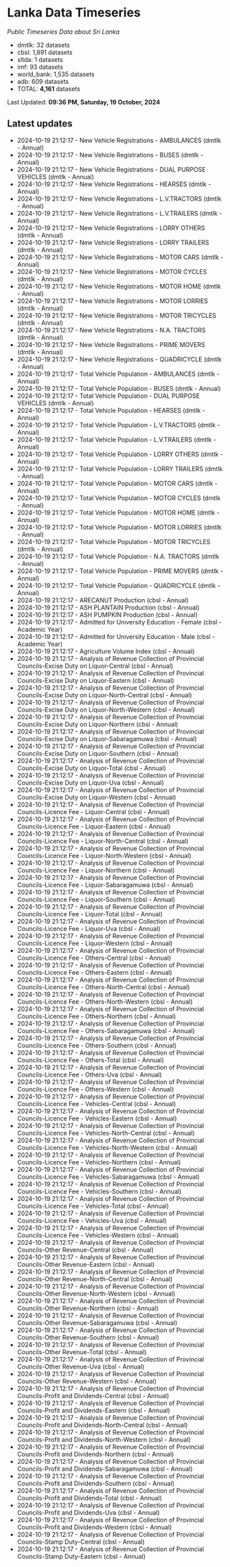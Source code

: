 # Lanka Data Timeseries
*Public Timeseries Data about Sri Lanka*

* dmtlk: 32 datasets
* cbsl: 1,891 datasets
* sltda: 1 datasets
* imf: 93 datasets
* world_bank: 1,535 datasets
* adb: 609 datasets
* TOTAL: **4,161** datasets

Last Updated: **09:36 PM, Saturday, 19 October, 2024**

## Latest updates

* 2024-10-19 21:12:17 - New Vehicle Registrations - AMBULANCES (dmtlk - Annual)
* 2024-10-19 21:12:17 - New Vehicle Registrations - BUSES (dmtlk - Annual)
* 2024-10-19 21:12:17 - New Vehicle Registrations - DUAL PURPOSE VEHICLES (dmtlk - Annual)
* 2024-10-19 21:12:17 - New Vehicle Registrations - HEARSES (dmtlk - Annual)
* 2024-10-19 21:12:17 - New Vehicle Registrations - L.V.TRACTORS (dmtlk - Annual)
* 2024-10-19 21:12:17 - New Vehicle Registrations - L.V.TRAILERS (dmtlk - Annual)
* 2024-10-19 21:12:17 - New Vehicle Registrations - LORRY OTHERS (dmtlk - Annual)
* 2024-10-19 21:12:17 - New Vehicle Registrations - LORRY TRAILERS (dmtlk - Annual)
* 2024-10-19 21:12:17 - New Vehicle Registrations - MOTOR CARS (dmtlk - Annual)
* 2024-10-19 21:12:17 - New Vehicle Registrations - MOTOR CYCLES (dmtlk - Annual)
* 2024-10-19 21:12:17 - New Vehicle Registrations - MOTOR HOME (dmtlk - Annual)
* 2024-10-19 21:12:17 - New Vehicle Registrations - MOTOR LORRIES (dmtlk - Annual)
* 2024-10-19 21:12:17 - New Vehicle Registrations - MOTOR TRICYCLES (dmtlk - Annual)
* 2024-10-19 21:12:17 - New Vehicle Registrations - N.A. TRACTORS (dmtlk - Annual)
* 2024-10-19 21:12:17 - New Vehicle Registrations - PRIME MOVERS (dmtlk - Annual)
* 2024-10-19 21:12:17 - New Vehicle Registrations - QUADRICYCLE (dmtlk - Annual)
* 2024-10-19 21:12:17 - Total Vehicle Population - AMBULANCES (dmtlk - Annual)
* 2024-10-19 21:12:17 - Total Vehicle Population - BUSES (dmtlk - Annual)
* 2024-10-19 21:12:17 - Total Vehicle Population - DUAL PURPOSE VEHICLES (dmtlk - Annual)
* 2024-10-19 21:12:17 - Total Vehicle Population - HEARSES (dmtlk - Annual)
* 2024-10-19 21:12:17 - Total Vehicle Population - L.V.TRACTORS (dmtlk - Annual)
* 2024-10-19 21:12:17 - Total Vehicle Population - L.V.TRAILERS (dmtlk - Annual)
* 2024-10-19 21:12:17 - Total Vehicle Population - LORRY OTHERS (dmtlk - Annual)
* 2024-10-19 21:12:17 - Total Vehicle Population - LORRY TRAILERS (dmtlk - Annual)
* 2024-10-19 21:12:17 - Total Vehicle Population - MOTOR CARS (dmtlk - Annual)
* 2024-10-19 21:12:17 - Total Vehicle Population - MOTOR CYCLES (dmtlk - Annual)
* 2024-10-19 21:12:17 - Total Vehicle Population - MOTOR HOME (dmtlk - Annual)
* 2024-10-19 21:12:17 - Total Vehicle Population - MOTOR LORRIES (dmtlk - Annual)
* 2024-10-19 21:12:17 - Total Vehicle Population - MOTOR TRICYCLES (dmtlk - Annual)
* 2024-10-19 21:12:17 - Total Vehicle Population - N.A. TRACTORS (dmtlk - Annual)
* 2024-10-19 21:12:17 - Total Vehicle Population - PRIME MOVERS (dmtlk - Annual)
* 2024-10-19 21:12:17 - Total Vehicle Population - QUADRICYCLE (dmtlk - Annual)
* 2024-10-19 21:12:17 - ARECANUT Production (cbsl - Annual)
* 2024-10-19 21:12:17 - ASH PLANTAIN Production (cbsl - Annual)
* 2024-10-19 21:12:17 - ASH PUMPKIN Production (cbsl - Annual)
* 2024-10-19 21:12:17 - Admitted for University Education - Female (cbsl - Academic Year)
* 2024-10-19 21:12:17 - Admitted for University Education - Male (cbsl - Academic Year)
* 2024-10-19 21:12:17 - Agriculture Volume Index (cbsl - Annual)
* 2024-10-19 21:12:17 - Analysis of Revenue Collection of Provincial Councils-Excise Duty on Liquor-Central (cbsl - Annual)
* 2024-10-19 21:12:17 - Analysis of Revenue Collection of Provincial Councils-Excise Duty on Liquor-Eastern (cbsl - Annual)
* 2024-10-19 21:12:17 - Analysis of Revenue Collection of Provincial Councils-Excise Duty on Liquor-North-Central (cbsl - Annual)
* 2024-10-19 21:12:17 - Analysis of Revenue Collection of Provincial Councils-Excise Duty on Liquor-North-Western (cbsl - Annual)
* 2024-10-19 21:12:17 - Analysis of Revenue Collection of Provincial Councils-Excise Duty on Liquor-Northern (cbsl - Annual)
* 2024-10-19 21:12:17 - Analysis of Revenue Collection of Provincial Councils-Excise Duty on Liquor-Sabaragamuwa (cbsl - Annual)
* 2024-10-19 21:12:17 - Analysis of Revenue Collection of Provincial Councils-Excise Duty on Liquor-Southern (cbsl - Annual)
* 2024-10-19 21:12:17 - Analysis of Revenue Collection of Provincial Councils-Excise Duty on Liquor-Total (cbsl - Annual)
* 2024-10-19 21:12:17 - Analysis of Revenue Collection of Provincial Councils-Excise Duty on Liquor-Uva (cbsl - Annual)
* 2024-10-19 21:12:17 - Analysis of Revenue Collection of Provincial Councils-Excise Duty on Liquor-Western (cbsl - Annual)
* 2024-10-19 21:12:17 - Analysis of Revenue Collection of Provincial Councils-Licence Fee - Liquor-Central (cbsl - Annual)
* 2024-10-19 21:12:17 - Analysis of Revenue Collection of Provincial Councils-Licence Fee - Liquor-Eastern (cbsl - Annual)
* 2024-10-19 21:12:17 - Analysis of Revenue Collection of Provincial Councils-Licence Fee - Liquor-North-Central (cbsl - Annual)
* 2024-10-19 21:12:17 - Analysis of Revenue Collection of Provincial Councils-Licence Fee - Liquor-North-Western (cbsl - Annual)
* 2024-10-19 21:12:17 - Analysis of Revenue Collection of Provincial Councils-Licence Fee - Liquor-Northern (cbsl - Annual)
* 2024-10-19 21:12:17 - Analysis of Revenue Collection of Provincial Councils-Licence Fee - Liquor-Sabaragamuwa (cbsl - Annual)
* 2024-10-19 21:12:17 - Analysis of Revenue Collection of Provincial Councils-Licence Fee - Liquor-Southern (cbsl - Annual)
* 2024-10-19 21:12:17 - Analysis of Revenue Collection of Provincial Councils-Licence Fee - Liquor-Total (cbsl - Annual)
* 2024-10-19 21:12:17 - Analysis of Revenue Collection of Provincial Councils-Licence Fee - Liquor-Uva (cbsl - Annual)
* 2024-10-19 21:12:17 - Analysis of Revenue Collection of Provincial Councils-Licence Fee - Liquor-Western (cbsl - Annual)
* 2024-10-19 21:12:17 - Analysis of Revenue Collection of Provincial Councils-Licence Fee - Others-Central (cbsl - Annual)
* 2024-10-19 21:12:17 - Analysis of Revenue Collection of Provincial Councils-Licence Fee - Others-Eastern (cbsl - Annual)
* 2024-10-19 21:12:17 - Analysis of Revenue Collection of Provincial Councils-Licence Fee - Others-North-Central (cbsl - Annual)
* 2024-10-19 21:12:17 - Analysis of Revenue Collection of Provincial Councils-Licence Fee - Others-North-Western (cbsl - Annual)
* 2024-10-19 21:12:17 - Analysis of Revenue Collection of Provincial Councils-Licence Fee - Others-Northern (cbsl - Annual)
* 2024-10-19 21:12:17 - Analysis of Revenue Collection of Provincial Councils-Licence Fee - Others-Sabaragamuwa (cbsl - Annual)
* 2024-10-19 21:12:17 - Analysis of Revenue Collection of Provincial Councils-Licence Fee - Others-Southern (cbsl - Annual)
* 2024-10-19 21:12:17 - Analysis of Revenue Collection of Provincial Councils-Licence Fee - Others-Total (cbsl - Annual)
* 2024-10-19 21:12:17 - Analysis of Revenue Collection of Provincial Councils-Licence Fee - Others-Uva (cbsl - Annual)
* 2024-10-19 21:12:17 - Analysis of Revenue Collection of Provincial Councils-Licence Fee - Others-Western (cbsl - Annual)
* 2024-10-19 21:12:17 - Analysis of Revenue Collection of Provincial Councils-Licence Fee - Vehicles-Central (cbsl - Annual)
* 2024-10-19 21:12:17 - Analysis of Revenue Collection of Provincial Councils-Licence Fee - Vehicles-Eastern (cbsl - Annual)
* 2024-10-19 21:12:17 - Analysis of Revenue Collection of Provincial Councils-Licence Fee - Vehicles-North-Central (cbsl - Annual)
* 2024-10-19 21:12:17 - Analysis of Revenue Collection of Provincial Councils-Licence Fee - Vehicles-North-Western (cbsl - Annual)
* 2024-10-19 21:12:17 - Analysis of Revenue Collection of Provincial Councils-Licence Fee - Vehicles-Northern (cbsl - Annual)
* 2024-10-19 21:12:17 - Analysis of Revenue Collection of Provincial Councils-Licence Fee - Vehicles-Sabaragamuwa (cbsl - Annual)
* 2024-10-19 21:12:17 - Analysis of Revenue Collection of Provincial Councils-Licence Fee - Vehicles-Southern (cbsl - Annual)
* 2024-10-19 21:12:17 - Analysis of Revenue Collection of Provincial Councils-Licence Fee - Vehicles-Total (cbsl - Annual)
* 2024-10-19 21:12:17 - Analysis of Revenue Collection of Provincial Councils-Licence Fee - Vehicles-Uva (cbsl - Annual)
* 2024-10-19 21:12:17 - Analysis of Revenue Collection of Provincial Councils-Licence Fee - Vehicles-Western (cbsl - Annual)
* 2024-10-19 21:12:17 - Analysis of Revenue Collection of Provincial Councils-Other Revenue-Central (cbsl - Annual)
* 2024-10-19 21:12:17 - Analysis of Revenue Collection of Provincial Councils-Other Revenue-Eastern (cbsl - Annual)
* 2024-10-19 21:12:17 - Analysis of Revenue Collection of Provincial Councils-Other Revenue-North-Central (cbsl - Annual)
* 2024-10-19 21:12:17 - Analysis of Revenue Collection of Provincial Councils-Other Revenue-North-Western (cbsl - Annual)
* 2024-10-19 21:12:17 - Analysis of Revenue Collection of Provincial Councils-Other Revenue-Northern (cbsl - Annual)
* 2024-10-19 21:12:17 - Analysis of Revenue Collection of Provincial Councils-Other Revenue-Sabaragamuwa (cbsl - Annual)
* 2024-10-19 21:12:17 - Analysis of Revenue Collection of Provincial Councils-Other Revenue-Southern (cbsl - Annual)
* 2024-10-19 21:12:17 - Analysis of Revenue Collection of Provincial Councils-Other Revenue-Total (cbsl - Annual)
* 2024-10-19 21:12:17 - Analysis of Revenue Collection of Provincial Councils-Other Revenue-Uva (cbsl - Annual)
* 2024-10-19 21:12:17 - Analysis of Revenue Collection of Provincial Councils-Other Revenue-Western (cbsl - Annual)
* 2024-10-19 21:12:17 - Analysis of Revenue Collection of Provincial Councils-Profit and Dividends-Central (cbsl - Annual)
* 2024-10-19 21:12:17 - Analysis of Revenue Collection of Provincial Councils-Profit and Dividends-Eastern (cbsl - Annual)
* 2024-10-19 21:12:17 - Analysis of Revenue Collection of Provincial Councils-Profit and Dividends-North-Central (cbsl - Annual)
* 2024-10-19 21:12:17 - Analysis of Revenue Collection of Provincial Councils-Profit and Dividends-North-Western (cbsl - Annual)
* 2024-10-19 21:12:17 - Analysis of Revenue Collection of Provincial Councils-Profit and Dividends-Northern (cbsl - Annual)
* 2024-10-19 21:12:17 - Analysis of Revenue Collection of Provincial Councils-Profit and Dividends-Sabaragamuwa (cbsl - Annual)
* 2024-10-19 21:12:17 - Analysis of Revenue Collection of Provincial Councils-Profit and Dividends-Southern (cbsl - Annual)
* 2024-10-19 21:12:17 - Analysis of Revenue Collection of Provincial Councils-Profit and Dividends-Total (cbsl - Annual)
* 2024-10-19 21:12:17 - Analysis of Revenue Collection of Provincial Councils-Profit and Dividends-Uva (cbsl - Annual)
* 2024-10-19 21:12:17 - Analysis of Revenue Collection of Provincial Councils-Profit and Dividends-Western (cbsl - Annual)
* 2024-10-19 21:12:17 - Analysis of Revenue Collection of Provincial Councils-Stamp Duty-Central (cbsl - Annual)
* 2024-10-19 21:12:17 - Analysis of Revenue Collection of Provincial Councils-Stamp Duty-Eastern (cbsl - Annual)